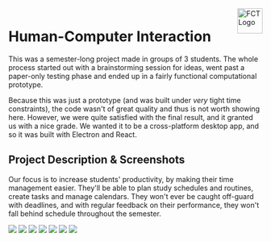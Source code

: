 <img src="https://i.imgur.com/L0NLajX.png" alt="FCT Logo" align="right" height="50" />

# Human-Computer Interaction

This was a semester-long project made in groups of 3 students. The whole process started out with a brainstorming session for ideas, went past a paper-only testing phase and ended up in a fairly functional computational prototype.

Because this was just a prototype (and was built under *very* tight time constraints), the code wasn't of great quality and thus is not worth showing here. However, we were quite satisfied with the final result, and it granted us with a nice grade.
We wanted it to be a cross-platform desktop app, and so it was built with Electron and React.

## Project Description & Screenshots

Our focus is to increase students' productivity, by making their time management easier. They'll be able to plan study schedules and routines, create tasks and manage calendars. They won't ever be caught off-guard with deadlines, and with regular feedback on their performance, they won't fall behind schedule throughout the semester.

![](https://i.imgur.com/PwGxxAC.png)
![](https://i.imgur.com/HQ80oew.png)
![](https://i.imgur.com/fPK0Jtj.png)
![](https://i.imgur.com/6CgNM0c.png)
![](https://i.imgur.com/vKdStUQ.png)
![](https://i.imgur.com/NP91tZv.png)
![](https://i.imgur.com/i4sItYN.png)
